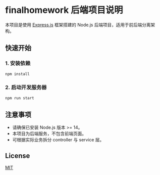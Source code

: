 # finalhomework 后端项目说明

本项目是使用 [Express.js](https://expressjs.com/) 框架搭建的 Node.js 后端项目，适用于前后端分离架构。

## 快速开始

### 1. 安装依赖

```bash
npm install
```

### 2. 启动开发服务器

```bash
npm run start
```

## 注意事项

* 请确保已安装 Node.js 版本 >= 14。
* 本项目为后端服务，不包含前端页面。
* 可根据实际业务拆分 controller 与 service 层。

## License

[MIT](LICENSE)
